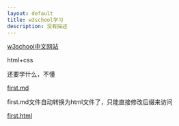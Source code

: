 ```yaml
---
layout: default
title: w3school学习
description: 没有描述
---
```


[w3school中文网站](https://www.w3school.com.cn/)

html+css

还要学什么，不懂

[first.md](./my_example/first.md)

first.md文件自动转换为html文件了，只能直接修改后缀来访问

[first.html](./my_example/first.html)

